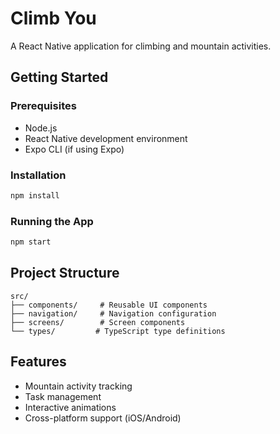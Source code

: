 # Climb You

A React Native application for climbing and mountain activities.

## Getting Started

### Prerequisites

- Node.js
- React Native development environment
- Expo CLI (if using Expo)

### Installation

```bash
npm install
```

### Running the App

```bash
npm start
```

## Project Structure

```
src/
├── components/     # Reusable UI components
├── navigation/     # Navigation configuration
├── screens/        # Screen components
└── types/         # TypeScript type definitions
```

## Features

- Mountain activity tracking
- Task management
- Interactive animations
- Cross-platform support (iOS/Android)